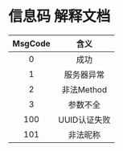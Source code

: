 # 信息码 解释文档

| MsgCode | 含义 |
| :---: | :---: |
| 0 | 成功 |
| 1 | 服务器异常 |
| 2 | 非法Method |
| 3 | 参数不全 |
| 100 | UUID认证失败 |
| 101 | 非法昵称 |